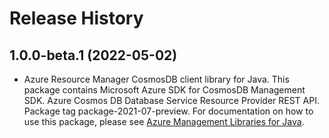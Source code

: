 # Release History

## 1.0.0-beta.1 (2022-05-02)

- Azure Resource Manager CosmosDB client library for Java. This package contains Microsoft Azure SDK for CosmosDB Management SDK. Azure Cosmos DB Database Service Resource Provider REST API. Package tag package-2021-07-preview. For documentation on how to use this package, please see [Azure Management Libraries for Java](https://aka.ms/azsdk/java/mgmt).
